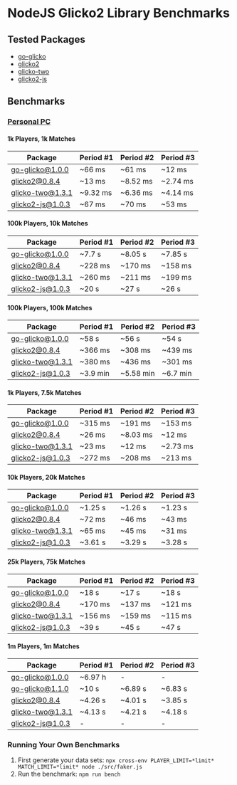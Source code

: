 # NodeJS Glicko2 Library Benchmarks
## Tested Packages
- [go-glicko](https://www.npmjs.com/package/go-glicko)
- [glicko2](https://www.npmjs.com/package/glicko2)
- [glicko-two](https://www.npmjs.com/package/glicko-two)
- [glicko2-js](https://www.npmjs.com/package/glicko2-js)

## Benchmarks

### [Personal PC](/specs.md)
#### 1k Players, 1k Matches
| Package          	| Period #1 	| Period #2 	| Period #3 	|
|------------------	|-----------	|-----------	|-----------	|
| go-glicko@1.0.0  	| ~66 ms    	| ~61 ms    	| ~12 ms    	|
| glicko2@0.8.4    	| ~13 ms    	| ~8.52 ms  	| ~2.74 ms  	|
| glicko-two@1.3.1 	| ~9.32 ms  	| ~6.36 ms  	| ~4.14 ms  	|
| glicko2-js@1.0.3 	| ~67 ms    	| ~70 ms    	| ~53 ms    	|

#### 100k Players, 10k Matches
| Package          	| Period #1 	| Period #2 	| Period #3 	|
|------------------	|-----------	|-----------	|-----------	|
| go-glicko@1.0.0  	| ~7.7 s    	| ~8.05 s   	| ~7.85 s   	|
| glicko2@0.8.4    	| ~228 ms   	| ~170 ms   	| ~158 ms   	|
| glicko-two@1.3.1 	| ~260 ms   	| ~211 ms   	| ~199 ms   	|
| glicko2-js@1.0.3 	| ~20 s     	| ~27 s     	| ~26 s     	|

#### 100k Players, 100k Matches
| Package          	| Period #1 	| Period #2 	| Period #3 	|
|------------------	|-----------	|-----------	|-----------	|
| go-glicko@1.0.0  	| ~58 s     	| ~56 s     	| ~54 s     	|
| glicko2@0.8.4    	| ~366 ms   	| ~308 ms   	| ~439 ms   	|
| glicko-two@1.3.1 	| ~380 ms   	| ~436 ms   	| ~301 ms   	|
| glicko2-js@1.0.3 	| ~3.9 min  	| ~5.58 min 	| ~6.7 min  	|

#### 1k Players, 7.5k Matches
| Package          	| Period #1 	| Period #2 	| Period #3 	|
|------------------	|-----------	|-----------	|-----------	|
| go-glicko@1.0.0  	| ~315 ms   	| ~191 ms   	| ~153 ms   	|
| glicko2@0.8.4    	| ~26 ms    	| ~8.03 ms  	| ~12 ms    	|
| glicko-two@1.3.1 	| ~23 ms    	| ~12 ms    	| ~2.73 ms  	|
| glicko2-js@1.0.3 	| ~272 ms   	| ~208 ms   	| ~213 ms   	|

#### 10k Players, 20k Matches
| Package          	| Period #1 	| Period #2 	| Period #3 	|
|------------------	|-----------	|-----------	|-----------	|
| go-glicko@1.0.0  	| ~1.25 s   	| ~1.26 s   	| ~1.23 s   	|
| glicko2@0.8.4    	| ~72 ms    	| ~46 ms    	| ~43 ms    	|
| glicko-two@1.3.1 	| ~65 ms    	| ~45 ms    	| ~31 ms    	|
| glicko2-js@1.0.3 	| ~3.61 s   	| ~3.29 s   	| ~3.28 s   	|

#### 25k Players, 75k Matches
| Package          	| Period #1 	| Period #2 	| Period #3 	|
|------------------	|-----------	|-----------	|-----------	|
| go-glicko@1.0.0  	| ~18 s     	| ~17 s     	| ~18 s     	|
| glicko2@0.8.4    	| ~170 ms   	| ~137 ms   	| ~121 ms   	|
| glicko-two@1.3.1 	| ~156 ms   	| ~159 ms   	| ~115 ms   	|
| glicko2-js@1.0.3 	| ~39 s     	| ~45 s     	| ~47 s     	|

#### 1m Players, 1m Matches
| Package          	| Period #1 	| Period #2 	| Period #3 	|
|------------------	|-----------	|-----------	|-----------	|
| go-glicko@1.0.0  	| ~6.97 h   	| -         	| -         	|
| go-glicko@1.1.0  	| ~10 s     	| ~6.89 s   	| ~6.83 s   	|
| glicko2@0.8.4    	| ~4.26 s   	| ~4.01 s   	| ~3.85 s   	|
| glicko-two@1.3.1 	| ~4.13 s   	| ~4.21 s   	| ~4.18 s   	|
| glicko2-js@1.0.3 	| -         	| -         	| -         	|

### Running Your Own Benchmarks
1. First generate your data sets: `npx cross-env PLAYER_LIMIT=*limit* MATCH_LIMIT=*limit* node ./src/faker.js`
2. Run the benchmark: `npm run bench`
